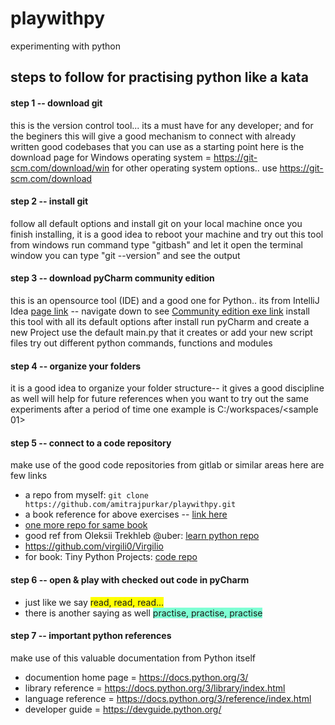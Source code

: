 # playwithpy
experimenting with python

## steps to follow for practising python like a kata

#### step 1 -- download git 
 
 this is the version control tool... 
 its a must have for any developer; 
 and for the beginers this will give a good mechanism to connect with already written good codebases that you can use as a starting point
 here is the download page for Windows operating system = https://git-scm.com/download/win
 for other operating system options.. use https://git-scm.com/download

#### step 2 -- install git
 
 follow all default options and install git on your local machine
 once you finish installing, it is a good idea to reboot your machine and try out this tool
 from windows run command type "gitbash" and let it open the terminal window
 you can type "git --version" and see the output

#### step 3 -- download pyCharm community edition
 
 this is an opensource tool (IDE) and a good one for Python.. its from IntelliJ Idea
 [page link](https://www.jetbrains.com/pycharm/download/?section=windows) -- navigate down to see [Community edition
 exe link](https://www.jetbrains.com/pycharm/download/download-thanks.html?platform=windows&code=PCC)
 install this tool with all its default options
 after install run pyCharm and create a new Project
 use the default main.py that it creates or add your new script files
 try out different python commands, functions and modules

#### step 4 -- organize your folders
 
 it is a good idea to organize your folder structure-- it gives a good discipline as well will help for future references when you want to try out the same experiments after a period of time
 one example is C:/workspaces/<sample 01>


#### step 5 -- connect to a code repository
 
 make use of the good code repositories from gitlab or similar areas
 here are few links
 * a repo from myself: `git clone https://github.com/amitrajpurkar/playwithpy.git`
 * a book reference for above exercises -- [link here](https://www.brianheinold.net/python/A_Practical_Introduction_to_Python_Programming_Heinold.pdf)
 * [one more repo for same book](https://github.com/henrytirla/Practical-Introduction-to-python)
 * good ref from Oleksii Trekhleb @uber: [learn python repo](https://github.com/trekhleb/learn-python)
 * https://github.com/virgili0/Virgilio
 * for book: Tiny Python Projects: [code repo](https://github.com/kyclark/tiny_python_projects/)


#### step 6 -- open & play with checked out code in pyCharm
 
 * just like we say <span style="background-color: #FFFF00">read, read, read...</span>
 * there is another saying as well <span style="background-color: #7FFFD4">practise, practise, practise</span>


#### step 7 -- important python references
 
 make use of this valuable documentation from Python itself
 * documention home page = https://docs.python.org/3/
 * library reference = https://docs.python.org/3/library/index.html
 * language reference = https://docs.python.org/3/reference/index.html
 * developer guide = https://devguide.python.org/
